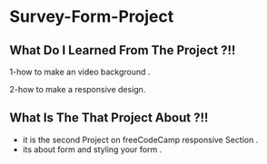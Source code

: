 # Survey-Form-Project
## What Do I Learned From The Project ?!!
  1-how to make an video background .
  
  2-how to make a responsive design.
  
## What Is The That Project About ?!!
  * it is the second Project on freeCodeCamp responsive Section .
  * its about form and styling your form .
